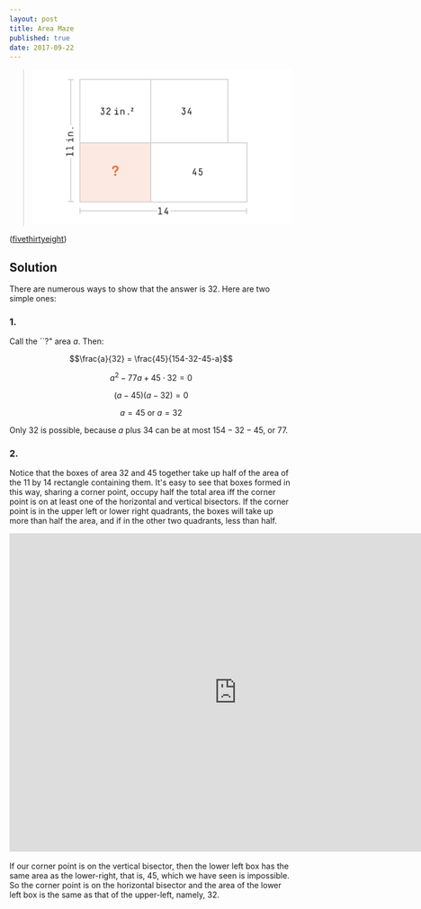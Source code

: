 ```yaml
---
layout: post
title: Area Maze
published: true
date: 2017-09-22
---
```


> ![Area maze.](/img/AreaMaze.png)

<!--more-->

([fivethirtyeight](https://fivethirtyeight.com/features/how-do-you-like-these-rectangles/))

## Solution

There are numerous ways to show that the answer is $32$. Here are two simple ones:

### 1.

Call the ``?" area $a$. Then:

$$\frac{a}{32} = \frac{45}{154-32-45-a}$$

$$a^2 - 77a + 45\cdot32 = 0$$

$$(a-45)(a-32) = 0$$

$$ a = 45 \mbox{ or } a = 32 $$

Only $32$ is possible, because $a$ plus $34$ can be at most $154-32-45$, or $77$.

### 2. 

Notice that the boxes of area $32$ and $45$ together take up half of the area of the $11$ by $14$ rectangle containing them. It's easy to see that boxes formed in this way, sharing a corner point, occupy half the total area iff the corner point is on at least one of the horizontal and vertical bisectors. If the corner point is in the upper left or lower right quadrants, the boxes will take up more than half the area, and if in the other two quadrants, less than half.  

<iframe scrolling="no" title="BoxMazeApplet" src="https://www.geogebra.org/material/iframe/id/Cu4jKexb/width/807/height/566/border/888888/smb/false/stb/false/stbh/false/ai/false/asb/false/sri/false/rc/false/ld/false/sdz/false/ctl/false" width="807px" height="566px" style="border:0px;"> </iframe>

If our corner point is on the vertical bisector, then the lower left box has the same area as the lower-right, that is, $45$, which we have seen is impossible. So the corner point is on the horizontal bisector and the area of the lower left box is the same as that of the upper-left, namely, $32$.

<br>

